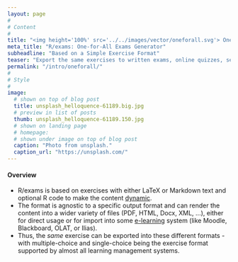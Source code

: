```yaml
---
layout: page
#
# Content
#
title: "<img height='100%' src='../../images/vector/oneforall.svg'> One-for-All Exams Generator"
meta_title: "R/exams: One-for-All Exams Generator"
subheadline: "Based on a Simple Exercise Format"
teaser: "Export the same exercises to written exams, online quizzes, self tests, and live voting software."
permalink: "/intro/oneforall/"
#
# Style
#
image:
  # shown on top of blog post
  title: unsplash_helloquence-61189.big.jpg
  # preview in list of posts
  thumb: unsplash_helloquence-61189.150.jpg
  # shown on landing page
  # homepage:
  # shown under image on top of blog post
  caption: "Photo from unsplash."
  caption_url: "https://unsplash.com/"
---
```


#### Overview

- R/exams is based on exercises with either LaTeX or Markdown text and optional R code to make the content [dynamic](/dynamic/).
- The format is agnostic to a specific output format and can render the content into a wider variety of files (PDF, HTML, Docx, XML, ...),
  either for direct usage or for import into some [e-learning](/elearning/) system (like Moodle, Blackboard, OLAT, or Ilias).
- Thus, the _same_ exercise can be exported into these different formats - with multiple-choice and single-choice being the exercise format supported by almost all learning management systems.

